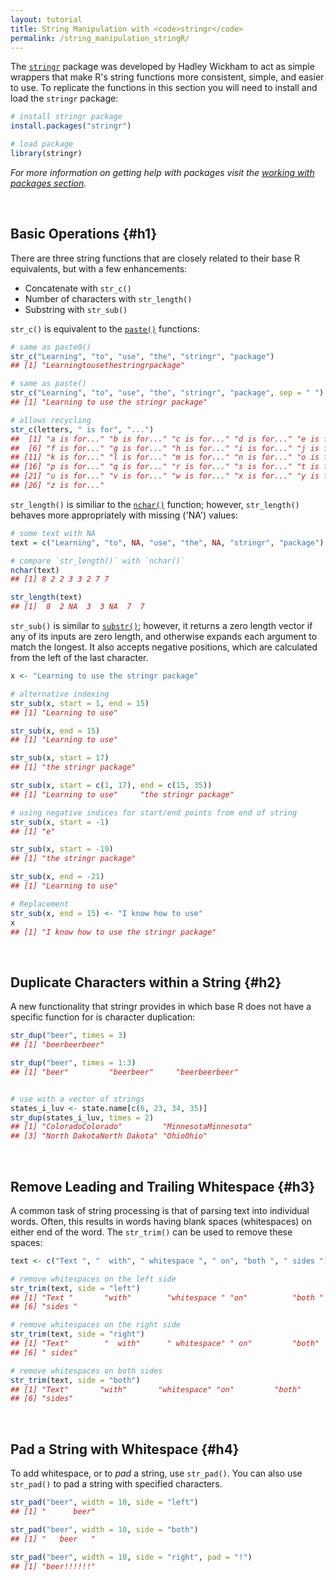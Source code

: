```yaml
---
layout: tutorial
title: String Manipulation with <code>stringr</code>
permalink: /string_manipulation_stringR/
---
```


The [`stringr`](http://cran.r-project.org/web/packages/stringr/index.html) package was developed by Hadley Wickham to act as simple wrappers that make R's string functions more consistent, simple, and easier to use.  To replicate the functions in this section you will need to install and load the `stringr` package:


```r
# install stringr package
install.packages("stringr")

# load package
library(stringr)
```
<i class="fa fa-external-link" style="font-size:1em"></i> *For more information on getting help with packages visit the [working with packages section](http://uc-r.github.io/packages/).*

<br>

## Basic Operations {#h1}

There are three string functions that are closely related to their base R equivalents, but with a few enhancements:

* Concatenate with `str_c()`
* Number of characters with `str_length()`
* Substring with `str_sub()`


`str_c()` is equivalent to the [`paste()`](http://uc-r.github.io/character_basics/#create) functions: 


```r
# same as paste0()
str_c("Learning", "to", "use", "the", "stringr", "package")
## [1] "Learningtousethestringrpackage"

# same as paste()
str_c("Learning", "to", "use", "the", "stringr", "package", sep = " ")
## [1] "Learning to use the stringr package"

# allows recycling 
str_c(letters, " is for", "...")
##  [1] "a is for..." "b is for..." "c is for..." "d is for..." "e is for..."
##  [6] "f is for..." "g is for..." "h is for..." "i is for..." "j is for..."
## [11] "k is for..." "l is for..." "m is for..." "n is for..." "o is for..."
## [16] "p is for..." "q is for..." "r is for..." "s is for..." "t is for..."
## [21] "u is for..." "v is for..." "w is for..." "x is for..." "y is for..."
## [26] "z is for..."
```


`str_length()` is similiar to the [`nchar()`](http://uc-r.github.io/character_basics/#count) function; however, `str_length()` behaves more appropriately with missing ('NA') values: 


```r
# some text with NA
text = c("Learning", "to", NA, "use", "the", NA, "stringr", "package")

# compare `str_length()` with `nchar()`
nchar(text)
## [1] 8 2 2 3 3 2 7 7

str_length(text)
## [1]  8  2 NA  3  3 NA  7  7
```


`str_sub()` is similar to [`substr()`](http://uc-r.github.io/string_manipulation_baseR/#h4); however, it returns a zero length vector if any of its inputs are zero length, and otherwise expands each argument to match the longest. It also accepts negative positions, which are calculated from the left of the last character.


```r
x <- "Learning to use the stringr package"

# alternative indexing
str_sub(x, start = 1, end = 15)
## [1] "Learning to use"

str_sub(x, end = 15)
## [1] "Learning to use"

str_sub(x, start = 17)
## [1] "the stringr package"

str_sub(x, start = c(1, 17), end = c(15, 35))
## [1] "Learning to use"     "the stringr package"

# using negative indices for start/end points from end of string
str_sub(x, start = -1)
## [1] "e"

str_sub(x, start = -19)
## [1] "the stringr package"

str_sub(x, end = -21)
## [1] "Learning to use"

# Replacement
str_sub(x, end = 15) <- "I know how to use"
x
## [1] "I know how to use the stringr package"
```

<br>

## Duplicate Characters within a String {#h2}

A new functionality that stringr provides in which base R does not have a specific function for is character duplication:


```r
str_dup("beer", times = 3)
## [1] "beerbeerbeer"

str_dup("beer", times = 1:3)
## [1] "beer"         "beerbeer"     "beerbeerbeer"


# use with a vector of strings
states_i_luv <- state.name[c(6, 23, 34, 35)]
str_dup(states_i_luv, times = 2)
## [1] "ColoradoColorado"         "MinnesotaMinnesota"      
## [3] "North DakotaNorth Dakota" "OhioOhio"
```

<br>

## Remove Leading and Trailing Whitespace {#h3}

A common task of string processing is that of parsing text into individual words.  Often, this results in words having blank spaces (whitespaces) on either end of the word. The `str_trim()` can be used to remove these spaces:


```r
text <- c("Text ", "  with", " whitespace ", " on", "both ", " sides ")

# remove whitespaces on the left side
str_trim(text, side = "left")
## [1] "Text "       "with"        "whitespace " "on"          "both "      
## [6] "sides "

# remove whitespaces on the right side
str_trim(text, side = "right")
## [1] "Text"        "  with"      " whitespace" " on"         "both"       
## [6] " sides"

# remove whitespaces on both sides
str_trim(text, side = "both")
## [1] "Text"       "with"       "whitespace" "on"         "both"      
## [6] "sides"
```

<br>

## Pad a String with Whitespace {#h4}

To add whitespace, or to *pad* a string, use `str_pad()`.  You can also use `str_pad()` to pad a string with specified characters.


```r
str_pad("beer", width = 10, side = "left")
## [1] "      beer"

str_pad("beer", width = 10, side = "both")
## [1] "   beer   "

str_pad("beer", width = 10, side = "right", pad = "!")
## [1] "beer!!!!!!"
```
